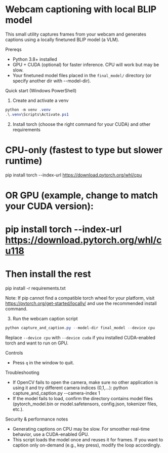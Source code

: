 # Webcam captioning with local BLIP model

This small utility captures frames from your webcam and generates captions using a locally finetuned BLIP model (a VLM).

Prereqs
- Python 3.8+ installed
- GPU + CUDA (optional) for faster inference. CPU will work but may be slow.
- Your finetuned model files placed in the `final_model/` directory (or specify another dir with --model-dir).

Quick start (Windows PowerShell)

1. Create and activate a venv

```powershell
python -m venv .venv
.\.venv\Scripts\Activate.ps1
```

2. Install torch (choose the right command for your CUDA) and other requirements

# CPU-only (fastest to type but slower runtime)
pip install torch --index-url https://download.pytorch.org/whl/cpu

# OR GPU (example, change to match your CUDA version):
# pip install torch --index-url https://download.pytorch.org/whl/cu118

# Then install the rest
pip install -r requirements.txt

Note: If pip cannot find a compatible torch wheel for your platform, visit https://pytorch.org/get-started/locally/ and use the recommended install command.

3. Run the webcam caption script

```powershell
python capture_and_caption.py --model-dir final_model --device cpu
```

Replace `--device cpu` with `--device cuda` if you installed CUDA-enabled torch and want to run on GPU.

Controls
- Press `q` in the window to quit.

Troubleshooting
- If OpenCV fails to open the camera, make sure no other application is using it and try different camera indices (0,1,...):
  python capture_and_caption.py --camera-index 1
- If the model fails to load, confirm the directory contains model files (pytorch_model.bin or model.safetensors, config.json, tokenizer files, etc.).

Security & performance notes
- Generating captions on CPU may be slow. For smoother real-time behavior, use a CUDA-enabled GPU.
- This script loads the model once and reuses it for frames. If you want to caption only on-demand (e.g., key press), modify the loop accordingly.
